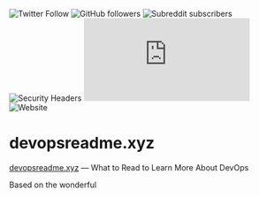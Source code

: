![Twitter Follow](https://img.shields.io/twitter/follow/ChrisShort?style=social)
![GitHub followers](https://img.shields.io/github/followers/chris-short?style=social)
![Subreddit subscribers](https://img.shields.io/reddit/subreddit-subscribers/devopsish?style=social)
![Security Headers](https://img.shields.io/security-headers?url=https%3A%2F%2Fdevopsreadme.xyz)
![Mozilla HTTP Observatory Grade](https://img.shields.io/mozilla-observatory/grade/devopsreadme.xyz?publish)
![Website](https://img.shields.io/website?url=https%3A%2F%2Fdevopsreadme.xyz)

# devopsreadme.xyz

[devopsreadme.xyz](https://devopsreadme.xyz) — What to Read to Learn More About DevOps

Based on the wonderful 
